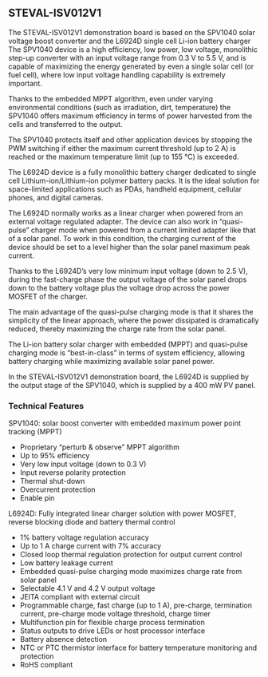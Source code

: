 ## STEVAL-ISV012V1 

The STEVAL-ISV012V1 demonstration board is based on the SPV1040 solar voltage boost converter and the L6924D single cell Li-ion battery charger 
The SPV1040 device is a high efficiency, low power, low voltage, monolithic step-up converter with an input voltage range from 0.3 V to 5.5 V, 
and is capable of maximizing the energy generated by even a single solar cell (or fuel cell), where low input voltage handling capability is 
extremely important.

Thanks to the embedded MPPT algorithm, even under varying environmental conditions (such as irradiation, dirt, temperature) the SPV1040 offers 
maximum efficiency in terms of power harvested from the cells and transferred to the output.

The SPV1040 protects itself and other application devices by stopping the PWM switching if either the maximum current threshold (up to 2 A) is 
reached or the maximum temperature limit (up to 155 °C) is exceeded.

The L6924D device is a fully monolithic battery charger dedicated to single cell Lithium-ion/Lithium-ion polymer battery packs. It is the ideal 
solution for space-limited applications such as PDAs, handheld equipment, cellular phones, and digital cameras.

The L6924D normally works as a linear charger when powered from an external voltage regulated adapter. The device can also work in “quasi-pulse” 
charger mode when powered from a current limited adapter like that of a solar panel. To work in this condition, the charging current of the device 
should be set to a level higher than the solar panel maximum peak current.

Thanks to the L6924D’s very low minimum input voltage (down to 2.5 V), during the fast-charge phase the output voltage of the solar panel drops down 
to the battery voltage plus the voltage drop across the power MOSFET of the charger.

The main advantage of the quasi-pulse charging mode is that it shares the simplicity of the linear approach, where the power dissipated is dramatically 
reduced, thereby maximizing the charge rate from the solar panel.

The Li-ion battery solar charger with embedded (MPPT) and quasi-pulse charging mode is “best-in-class” in terms of system efficiency, allowing battery 
charging while maximizing available solar panel power.

In the STEVAL-ISV012V1 demonstration board, the L6924D is supplied by the output stage of the SPV1040, which is supplied by a 400 mW PV panel.

### Technical Features

SPV1040: solar boost converter with embedded maximum power point tracking (MPPT)
* Proprietary “perturb & observe” MPPT algorithm
* Up to 95% efficiency
* Very low input voltage (down to 0.3 V)
* Input reverse polarity protection
* Thermal shut-down
* Overcurrent protection
* Enable pin
  
L6924D: Fully integrated linear charger solution with power MOSFET, reverse blocking diode and battery thermal control

* 1% battery voltage regulation accuracy
* Up to 1 A charge current with 7% accuracy
* Closed loop thermal regulation protection for output current control
* Low battery leakage current
* Embedded quasi-pulse charging mode maximizes charge rate from solar panel
* Selectable 4.1 V and 4.2 V output voltage
* JEITA compliant with external circuit
* Programmable charge, fast charge (up to 1 A), pre-charge, termination current, pre-charge mode voltage threshold, charge timer
* Multifunction pin for flexible charge process termination
* Status outputs to drive LEDs or host processor interface
* Battery absence detection
* NTC or PTC thermistor interface for battery temperature monitoring and protection
* RoHS compliant

  







